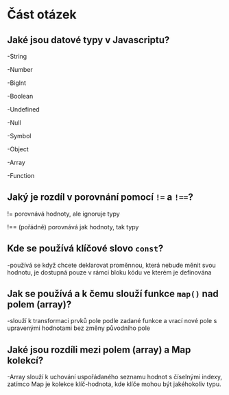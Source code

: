 # Část otázek

## Jaké jsou datové typy v Javascriptu?
-String 

-Number

-Biglnt

-Boolean

-Undefined

-Null

-Symbol

-Object

-Array

-Function

## Jaký je rozdíl v porovnání pomocí `!=` a `!==`?
!= porovnává hodnoty, ale ignoruje typy

!== (pořádně) porovnává jak hodnoty, tak typy 
## Kde se používá klíčové slovo `const`?
-používá se když chcete deklarovat proměnnou, která nebude měnit svou hodnotu, je dostupná pouze v rámci bloku kódu ve kterém je definována
## Jak se používá a k čemu slouží funkce `map()` nad polem (array)?
-slouží k transformaci prvků pole podle zadané funkce a vrací nové pole s upravenými hodnotami bez změny původního pole
## Jaké jsou rozdíli mezi polem (array) a Map kolekcí?
-Array slouží k uchování uspořádaného seznamu hodnot s číselnými indexy, zatímco Map je kolekce klíč-hodnota, kde klíče mohou být jakéhokoliv typu.
